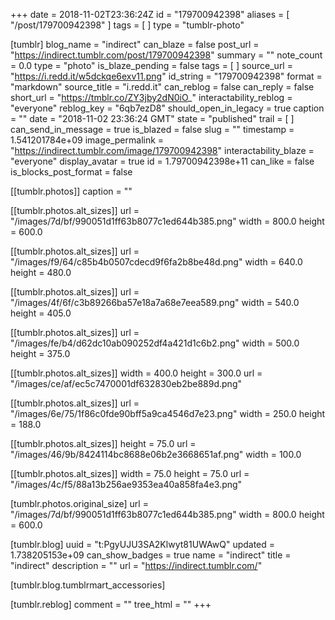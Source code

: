 +++
date = 2018-11-02T23:36:24Z
id = "179700942398"
aliases = [ "/post/179700942398" ]
tags = [ ]
type = "tumblr-photo"

[tumblr]
blog_name = "indirect"
can_blaze = false
post_url = "https://indirect.tumblr.com/post/179700942398"
summary = ""
note_count = 0.0
type = "photo"
is_blaze_pending = false
tags = [ ]
source_url = "https://i.redd.it/w5dckqe6exv11.png"
id_string = "179700942398"
format = "markdown"
source_title = "i.redd.it"
can_reblog = false
can_reply = false
short_url = "https://tmblr.co/ZY3jby2dN0iO_"
interactability_reblog = "everyone"
reblog_key = "6qb7ezD8"
should_open_in_legacy = true
caption = ""
date = "2018-11-02 23:36:24 GMT"
state = "published"
trail = [ ]
can_send_in_message = true
is_blazed = false
slug = ""
timestamp = 1.541201784e+09
image_permalink = "https://indirect.tumblr.com/image/179700942398"
interactability_blaze = "everyone"
display_avatar = true
id = 1.79700942398e+11
can_like = false
is_blocks_post_format = false

[[tumblr.photos]]
caption = ""

[[tumblr.photos.alt_sizes]]
url = "/images/7d/bf/990051d1ff63b8077c1ed644b385.png"
width = 800.0
height = 600.0

[[tumblr.photos.alt_sizes]]
url = "/images/f9/64/c85b4b0507cdecd9f6fa2b8be48d.png"
width = 640.0
height = 480.0

[[tumblr.photos.alt_sizes]]
url = "/images/4f/6f/c3b89266ba57e18a7a68e7eea589.png"
width = 540.0
height = 405.0

[[tumblr.photos.alt_sizes]]
url = "/images/fe/b4/d62dc10ab090252df4a421d1c6b2.png"
width = 500.0
height = 375.0

[[tumblr.photos.alt_sizes]]
width = 400.0
height = 300.0
url = "/images/ce/af/ec5c7470001df632830eb2be889d.png"

[[tumblr.photos.alt_sizes]]
url = "/images/6e/75/1f86c0fde90bff5a9ca4546d7e23.png"
width = 250.0
height = 188.0

[[tumblr.photos.alt_sizes]]
height = 75.0
url = "/images/46/9b/8424114bc8688e06b2e3668651af.png"
width = 100.0

[[tumblr.photos.alt_sizes]]
width = 75.0
height = 75.0
url = "/images/4c/f5/88a13b256ae9353ea40a858fa4e3.png"

[tumblr.photos.original_size]
url = "/images/7d/bf/990051d1ff63b8077c1ed644b385.png"
width = 800.0
height = 600.0

[tumblr.blog]
uuid = "t:PgyUJU3SA2Klwyt81UWAwQ"
updated = 1.738205153e+09
can_show_badges = true
name = "indirect"
title = "indirect"
description = ""
url = "https://indirect.tumblr.com/"

[tumblr.blog.tumblrmart_accessories]

[tumblr.reblog]
comment = ""
tree_html = ""
+++
